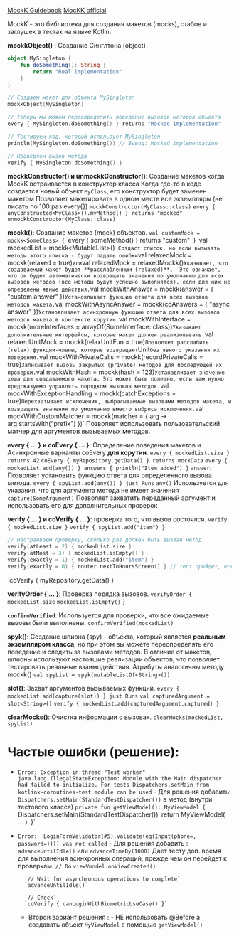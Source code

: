 
[MockK Guidebook](https://notwoods.github.io/mockk-guidebook/)
[MocKK official](https://mockk.io/)

MockK - это библиотека для создания макетов (mocks), стабов и заглушек в тестах на языке Kotlin.

**mockkObject()** : Создание Синглтона (object)
```kotlin
object MySingleton {
    fun doSomething(): String {
        return "Real implementation"
    }
}

// Создаем макет для объекта MySingleton
mockkObject(MySingleton)

// Теперь мы можем переопределить поведение вызовов методов объекта
every { MySingleton.doSomething() } returns "Mocked implementation"

// Тестируем код, который использует MySingleton
println(MySingleton.doSomething()) // Вывод: Mocked implementation

// Проверяем вызов метода
verify { MySingleton.doSomething() }
```

**mockkConstructor() и unmockkConstructor()**: 
		Создание макетов когда MockK встраивается в конструктор класса
		Когда где-то в коде создается новый объект `MyClass`, его конструктор будет заменен макетом
		Позволяет макетировать в одном месте все экземпляры (не писать по 100 раз every{})
`mockkConstructor(MyClass::class)`
`every { anyConstructed<MyClass>().myMethod() } returns "mocked"`
`unmockkConstructor(MyClass::class)`

**mockk()**: Создание макетов (mock) объектов.
	`val customMock = mockk<SomeClass> {
	    `every { someMethod() } returns "custom"`
	`}`
	`val mockedList = mockk<MutableList<String>>()` 
			Создаст список, но если вызывать методы этого списка - будут падать ошибки
	`val relaxedMock = mockk<SomeClass>(relaxed = true)` или
	`val relaxedMock = relaxedMockk<MyClass>()`
			Указывает, что создаваемый макет будет **расслабленным (relaxed)**, 
			Это означает, что он будет автоматически возвращать значения по умолчанию для всех вызовов методов (все методы будут успешно выполнятся), если для них не определены явные действия.
	`val mockWithAnswer = mockk<SomeClass>(answer = { "custom answer" })`
			Установливает функцию ответа для всех вызовов методов макета.
	`val mockWithAsyncAnswer = mockk<SomeClass>(coAnswers = { "async answer" })`
			Установливает асинхронную функцию ответа для всех вызовов методов макета в контексте корутин.
	`val mockWithInterface = mockk<SomeClass>(moreInterfaces = arrayOf(SomeInterface::class))`
			Указывает дополнительные интерфейсы, которые макет должен реализовывать.
	`val relaxedUnitMock = mockk<SomeClass>(relaxUnitFun = true)`
			Позволяет расслабить (relax) функции-члены, которые возвращают `Unit` без явного указания их поведения.
	`val mockWithPrivateCalls = mockk<SomeClass>(recordPrivateCalls = true)`
			Записывает вызовы закрытых (private) методов для последующей их проверки.
	`val mockWithHash = mockk<SomeClass>(hash = 123)`
			Устанавливает значение хеша для создаваемого макета. Это может быть полезно, если вам нужно предсказуемо управлять порядком вызовов методов.
	`val mockWithExceptionHandling = mockk<SomeClass>(catchExceptions = true)`
			Перехватывает исключения, выбрасываемые вызовами методов макета, и возвращать значения по умолчанию вместо выброса исключения.
	`val mockWithCustomMatcher = mockk<SomeClass>(matcher = { arg -> arg.startsWith("prefix") })`
			Позволяет использовать пользовательский матчер для аргументов вызываемых методов.

**every { ... } и coEvery { ... }**: Определение поведения макетов и Асинхронные варианты coEvery **для корутин**.
`every { mockedList.size } returns 42`
`coEvery { myRepository.getData() } returns mockData`
`every { mockedList.add(any()) } answers { println("Item added") }`
		`answer`: Позволяет установить функцию ответа для определенного вызова метода.
`every { spyList.add(any()) } just Runs` 
		`any()` Используется для указания, что для аргумента метода не имеет значения
		`capture(SomeArgument)` Позволяет захватить переданный аргумент и использовать его для дополнительных проверок

**verify { ... } и coVerify { ... }**: проверка того, что вызов состоялся. 
`verify { mockedList.size }`
`verify { spyList.add("item") }`
```kotlin
// Настраиваем проверку, сколько раз должен быть вызван метод.
verify(atLeast = 2) { mockedList.size }
verify(atMost = 3) { mockedList.isEmpty() }
verify(exactly = 1) { mockedList.add("item") }
verify(exactly = 0) { router.nextToHoursScreen() } // тест пройдет, если метод НЕ был вызван
```
`coVerify { myRepository.getData() }

**verifyOrder { ... }**: Проверка порядка вызовов.
`verifyOrder {`
		`mockedList.size`
		`mockedList.isEmpty()`
`}`

**`confirmVerified`**: Используется для проверки, что все ожидаемые вызовы были выполнены.
`confirmVerified(mockedList)`

**spyk()**: Cозданиe шпиона (spy) - объекта, который является **реальным экземпляром класса**, но при этом вы можете переопределять его поведение и следить за вызовами методов. В отличие от макетов, шпионы используют настоящие реализации объектов, что позволяет тестировать реальные взаимодействия. Атрибуты аналогичны методу mockk()
`val spyList = spyk(mutableListOf<String>())`

**slot()**: Захват аргументов вызываемых функций.
`every { mockedList.add(capture(slot)) } just Runs`
`val capturedArgument = slot<String>()`
`verify { mockedList.add(capturedArgument.captured) }`

**clearMocks()**: Очистка информации о вызовах.
`clearMocks(mockedList, spyList)`

# Частые ошибки (решение):

- `Error: Exception in thread "Test worker" java.lang.IllegalStateException: Module with the Main dispatcher had failed to initialize. For tests Dispatchers.setMain from kotlinx-coroutines-test module can be used`
		-  Для решения добавить:
		  `Dispatchers.setMain(StandardTestDispatcher())`
		  в метод (внутри тестового класса) 
		  `private fun getViewModel(): MyViewModel { 
			  `Dispatchers.setMain(StandardTestDispatcher())`
			  `return MyViewModel( ... )`
		  `}`

- `Error:  LoginFormValidator(#5).validate(eq(Input(phone=, password=)))) was not called`
		- Для решения добавить :
		  `advanceUntilIdle()`   или
		  `advanceTimeBy(1000)` 
		Дает тесту доп. время для выполнения асинхронных операций, прежде чем он перейдет к проверкам.
		`// Do`
		`viewVmodel.onViewCreated()`

		`// Wait for asynchronous operations to complete`
		`advanceUntilIdle()`

		`// Check`
		`coVerify { canLoginWithBiometricUseCase() }`

	- Второй вариант решения :
			- НЕ использовать @Before а создавать объект `MyViewModel` с помощью `getViewModel()` 


